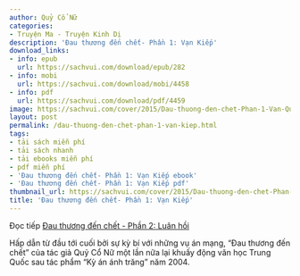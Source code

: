 ```yaml
---
author: Quỷ Cổ Nữ
categories:
- Truyện Ma - Truyện Kinh Dị
description: 'Đau thương đến chết- Phần 1: Vạn Kiếp'
download_links:
- info: epub
  url: https://sachvui.com/download/epub/282
- info: mobi
  url: https://sachvui.com/download/mobi/4458
- info: pdf
  url: https://sachvui.com/download/pdf/4459
image: https://sachvui.com/cover/2015/Dau-thuong-den-chet-Phan-1-Van-Quy-Co-Nu.jpg
layout: post
permalink: /dau-thuong-den-chet-phan-1-van-kiep.html
tags:
- tải sách miễn phí
- tải sách nhanh
- tải ebooks miễn phí
- pdf miễn phí
- 'Đau thương đến chết- Phần 1: Vạn Kiếp ebook'
- 'Đau thương đến chết- Phần 1: Vạn Kiếp pdf'
thumbnail_url: https://sachvui.com/cover/2015/Dau-thuong-den-chet-Phan-1-Van-Quy-Co-Nu.jpg
title: 'Đau thương đến chết- Phần 1: Vạn Kiếp'
---
```


 <div class="item-desc text-justify"> <p>Đọc tiếp <a href="https://sachvui.com/ebook/dau-thuong-den-chet-phan-2-luan-hoi.174.html">Đau thương đến chết - Phần 2: Luân hồi</a></p><p>Hấp dẫn từ đầu tới cuối bởi sự kỳ bí với những vụ án mạng, “Đau thương đến chết” của tác giả Quỷ Cổ Nữ một lần nữa lại khuấy động văn học Trung Quốc sau tác phẩm “Kỳ án ánh trăng” năm 2004.</p> </div>